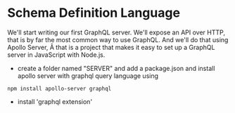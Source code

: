 # Schema Definition Language

We'll start writing our first GraphQL server. We'll expose an API over HTTP, that is by far the most common way to use GraphQL. And we'll do that using Apollo Server, Â that is a project that makes it easy to set up a GraphQL server in JavaScript with Node.js.

- create a folder named "SERVER" and add a package.json and install apollo server with graphql query language using

```
npm install apollo-server graphql
```

- install 'graphql extension'
